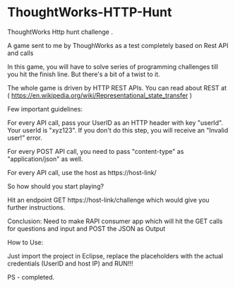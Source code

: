 # ThoughtWorks-HTTP-Hunt
ThoughtWorks Http hunt challenge .


A game sent to me by ThoughWorks as a test completely based on Rest API and calls

In this game, you will have to solve series of programming challenges till you hit the finish line. But there's a bit of a twist to it.

The whole game is driven by HTTP REST APIs. You can read about REST at  ( https://en.wikipedia.org/wiki/Representational_state_transfer )

Few important guidelines:

For every API call, pass your UserID as an HTTP header with key "userId". Your userId is "xyz123". If you don't do this step, you will receive an "Invalid user!” error.

For every POST API call, you need to pass "content-type" as "application/json" as well.

For every API call, use the host as https://host-link/

So how should you start playing?

Hit an endpoint GET https://host-link/challenge which would give you further instructions.

Conclusion: Need to make RAPI consumer app which will hit the GET calls for questions and input and POST the JSON as Output

How to Use:

Just import the project in Eclipse, replace the placeholders with the actual credentials (UserID and host IP) and RUN!!!

PS - completed.
